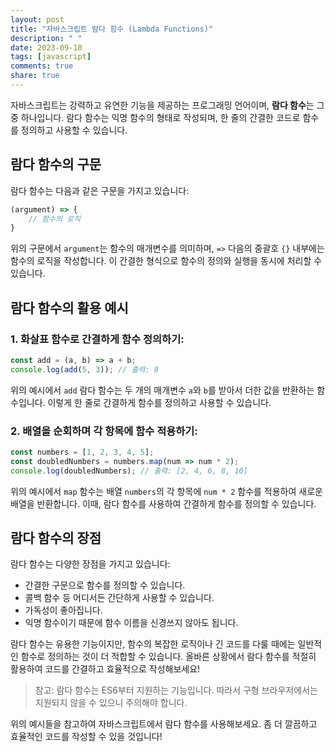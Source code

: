```yaml
---
layout: post
title: "자바스크립트 람다 함수 (Lambda Functions)"
description: " "
date: 2023-09-10
tags: [javascript]
comments: true
share: true
---
```


자바스크립트는 강력하고 유연한 기능을 제공하는 프로그래밍 언어이며, **람다 함수**는 그 중 하나입니다. 람다 함수는 익명 함수의 형태로 작성되며, 한 줄의 간결한 코드로 함수를 정의하고 사용할 수 있습니다. 

## 람다 함수의 구문

람다 함수는 다음과 같은 구문을 가지고 있습니다:

```javascript
(argument) => {
    // 함수의 로직
}
```

위의 구문에서 `argument`는 함수의 매개변수를 의미하며, `=>` 다음의 중괄호 `{}` 내부에는 함수의 로직을 작성합니다. 이 간결한 형식으로 함수의 정의와 실행을 동시에 처리할 수 있습니다.

## 람다 함수의 활용 예시

### 1. 화살표 함수로 간결하게 함수 정의하기:

```javascript
const add = (a, b) => a + b;
console.log(add(5, 3)); // 출력: 8
```

위의 예시에서 `add` 람다 함수는 두 개의 매개변수 `a`와 `b`를 받아서 더한 값을 반환하는 함수입니다. 이렇게 한 줄로 간결하게 함수를 정의하고 사용할 수 있습니다.

### 2. 배열을 순회하며 각 항목에 함수 적용하기:

```javascript
const numbers = [1, 2, 3, 4, 5];
const doubledNumbers = numbers.map(num => num * 2);
console.log(doubledNumbers); // 출력: [2, 4, 6, 8, 10]
```

위의 예시에서 `map` 함수는 배열 `numbers`의 각 항목에 `num * 2` 함수를 적용하여 새로운 배열을 반환합니다. 이때, 람다 함수를 사용하여 간결하게 함수를 정의할 수 있습니다.

## 람다 함수의 장점

람다 함수는 다양한 장점을 가지고 있습니다:

- 간결한 구문으로 함수를 정의할 수 있습니다.
- 콜백 함수 등 어디서든 간단하게 사용할 수 있습니다.
- 가독성이 좋아집니다.
- 익명 함수이기 때문에 함수 이름을 신경쓰지 않아도 됩니다.

람다 함수는 유용한 기능이지만, 함수의 복잡한 로직이나 긴 코드를 다룰 때에는 일반적인 함수로 정의하는 것이 더 적합할 수 있습니다. 올바른 상황에서 람다 함수를 적절히 활용하여 코드를 간결하고 효율적으로 작성해보세요!

> 참고: 람다 함수는 ES6부터 지원하는 기능입니다. 따라서 구형 브라우저에서는 지원되지 않을 수 있으니 주의해야 합니다.

위의 예시들을 참고하여 자바스크립트에서 람다 함수를 사용해보세요. 좀 더 깔끔하고 효율적인 코드를 작성할 수 있을 것입니다!